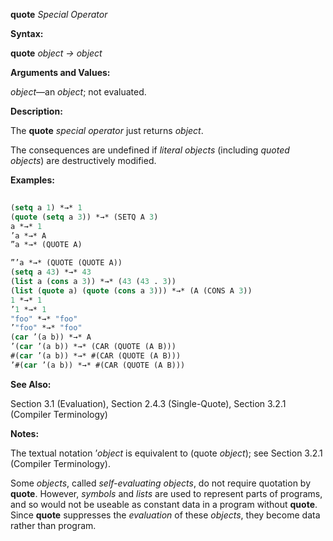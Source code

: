 **quote** *Special Operator* 



**Syntax:** 



**quote** *object → object* 



**Arguments and Values:** 



*object*—an *object*; not evaluated. 



**Description:** 



The **quote** *special operator* just returns *object*. 



The consequences are undefined if *literal objects* (including *quoted objects*) are destructively modified. 



**Examples:**
```lisp
 
(setq a 1) *→* 1 
(quote (setq a 3)) *→* (SETQ A 3) 
a *→* 1 
’a *→* A 
”a *→* (QUOTE A)  

”’a *→* (QUOTE (QUOTE A)) 
(setq a 43) *→* 43 
(list a (cons a 3)) *→* (43 (43 . 3)) 
(list (quote a) (quote (cons a 3))) *→* (A (CONS A 3)) 
1 *→* 1 
’1 *→* 1 
"foo" *→* "foo" 
’"foo" *→* "foo" 
(car ’(a b)) *→* A 
’(car ’(a b)) *→* (CAR (QUOTE (A B))) 
#(car ’(a b)) *→* #(CAR (QUOTE (A B))) 
’#(car ’(a b)) *→* #(CAR (QUOTE (A B))) 

```
**See Also:** 



Section 3.1 (Evaluation), Section 2.4.3 (Single-Quote), Section 3.2.1 (Compiler Terminology) 



**Notes:** 



The textual notation ’*object* is equivalent to (quote *object*); see Section 3.2.1 (Compiler Terminology). 



Some *objects*, called *self-evaluating objects*, do not require quotation by **quote**. However, *symbols* and *lists* are used to represent parts of programs, and so would not be useable as constant data in a program without **quote**. Since **quote** suppresses the *evaluation* of these *objects*, they become data rather than program. 



